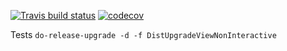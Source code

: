 [![Travis build status](https://travis-ci.org/doctor-said/smooth-upgrades.png?branch=master)](https://travis-ci.org/doctor-said/smooth-upgrades) [![codecov](https://codecov.io/gh/doctor-said/smooth-upgrades/branch/master/graph/badge.svg)](https://codecov.io/gh/doctor-said/smooth-upgrades)

Tests `do-release-upgrade -d -f DistUpgradeViewNonInteractive`
